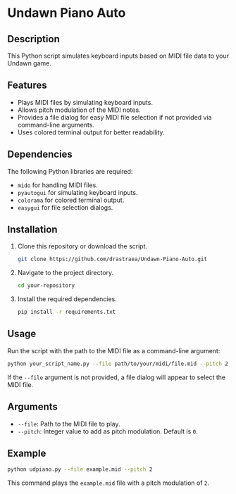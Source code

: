 # Undawn Piano Auto

## Description

This Python script simulates keyboard inputs based on MIDI file data to your Undawn game.

## Features

- Plays MIDI files by simulating keyboard inputs.
- Allows pitch modulation of the MIDI notes.
- Provides a file dialog for easy MIDI file selection if not provided via command-line arguments.
- Uses colored terminal output for better readability.

## Dependencies

The following Python libraries are required:

- `mido` for handling MIDI files.
- `pyautogui` for simulating keyboard inputs.
- `colorama` for colored terminal output.
- `easygui` for file selection dialogs.

## Installation

1. Clone this repository or download the script.

   ```bash
   git clone https://github.com/drastraea/Undawn-Piano-Auto.git
   ```
2. Navigate to the project directory.
   ```bash
   cd your-repository
   ```
3. Install the required dependencies.
   ```bash
   pip install -r requirements.txt
   ```

## Usage
Run the script with the path to the MIDI file as a command-line argument:
```bash
python your_script_name.py --file path/to/your/midi/file.mid --pitch 2
```
If the `--file` argument is not provided, a file dialog will appear to select the MIDI file.

## Arguments
+ `--file`: Path to the MIDI file to play.
+ `--pitch`: Integer value to add as pitch modulation. Default is `0`.

## Example
```bash
python udpiano.py --file example.mid --pitch 2
```
This command plays the `example.mid` file with a pitch modulation of `2`.
